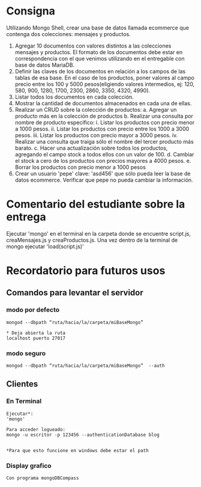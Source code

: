 # Consigna

Utilizando Mongo Shell, crear una base de datos llamada ecommerce que contenga dos colecciones: mensajes y productos.

1. Agregar 10 documentos con valores distintos a las colecciones mensajes y productos. El formato de los documentos debe estar en correspondencia con el que venimos utilizando en el entregable con base de datos MariaDB. 
2. Definir las claves de los documentos en relación a los campos de las tablas de esa base. En el caso de los productos, poner valores al campo precio entre los 100 y 5000 pesos(eligiendo valores intermedios, ej: 120, 580, 900, 1280, 1700, 2300, 2860, 3350, 4320, 4990). 
3. Listar todos los documentos en cada colección.
4. Mostrar la cantidad de documentos almacenados en cada una de ellas.
5. Realizar un CRUD sobre la colección de productos:
    a. Agregar un producto más en la colección de productos 
    b. Realizar una consulta por nombre de producto específico:
        i. Listar los productos con precio menor a 1000 pesos.
        ii. Listar los productos con precio entre los 1000 a 3000 pesos.
        iii. Listar los productos con precio mayor a 3000 pesos.
        iv. Realizar una consulta que traiga sólo el nombre del tercer producto más barato.
    c. Hacer una actualización sobre todos los productos, agregando el campo stock a todos ellos con un valor de 100.
    d. Cambiar el stock a cero de los productos con precios mayores a 4000 pesos. 
    e. Borrar los productos con precio menor a 1000 pesos 
6. Crear un usuario 'pepe' clave: 'asd456' que sólo pueda leer la base de datos ecommerce. Verificar que pepe no pueda cambiar la información.




# Comentario del estudiante sobre la entrega


Ejecutar 'mongo' en el terminal en la carpeta donde se encuentre script.js, creaMensajes.js y creaProductos.js.
Una vez dentro de la terminal de mongo ejecutar 'load(script.js)'




# Recordatorio para futuros usos

## Comandos para levantar el servidor

### modo por defecto
    mongod --dbpath “ruta/hacia/la/carpeta/miBaseMongo”

    * Deja abierta la ruta
    localhost puerto 27017

### modo seguro
    mongod --dbpath “ruta/hacia/la/carpeta/miBaseMongo”  --auth


## Clientes

### En Terminal
    Ejecutar*:
    'mongo'

    Para acceder logueado:
    mongo -u escritor -p 123456 --authenticationDatabase blog


    *Para que esto funcione en windows debe estar el path

### Display grafico
    Con programa mongoDBCompass